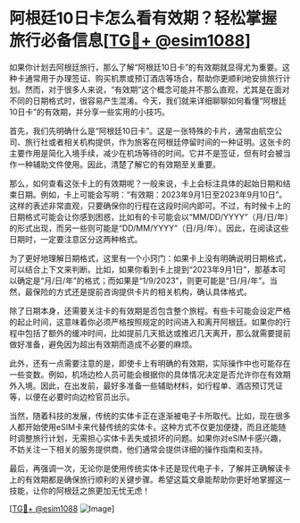 # 阿根廷10日卡怎么看有效期？轻松掌握旅行必备信息[[TG💪+ @esim1088](https://t.me/s/esim1088)]

如果你计划去阿根廷旅行，那么了解“阿根廷10日卡”的有效期就显得尤为重要。这种卡通常用于办理签证、购买机票或预订酒店等场合，帮助你更顺利地安排旅行计划。然而，对于很多人来说，“有效期”这个概念可能并不那么直观，尤其是在面对不同的日期格式时，很容易产生混淆。今天，我们就来详细聊聊如何看懂“阿根廷10日卡”的有效期，并分享一些实用的小技巧。

首先，我们先明确什么是“阿根廷10日卡”。这是一张特殊的卡片，通常由航空公司、旅行社或者相关机构提供，作为旅客在阿根廷停留时间的一种证明。这张卡的主要作用是简化入境手续，减少在机场等待的时间。它并不是签证，但有时会被当作一种辅助文件使用。因此，清楚了解它的有效期至关重要。

那么，如何查看这张卡上的有效期呢？一般来说，卡上会标注具体的起始日期和结束日期。例如，卡上可能会写明：“有效期：2023年9月1日至2023年9月10日”。这样的表述非常直观，只要确保你的行程在这段时间内即可。不过，有时候卡上的日期格式可能会让你感到困惑，比如有的卡可能会以“MM/DD/YYYY”（月/日/年）的形式出现，而另一些则可能是“DD/MM/YYYY”（日/月/年）。因此，在阅读这些日期时，一定要注意区分这两种格式。

为了更好地理解日期格式，这里有一个小窍门：如果卡上没有明确说明日期格式，可以结合上下文来判断。比如，如果你看到卡上提到“2023年9月1日”，那基本可以确定是“月/日/年”的格式；而如果是“1/9/2023”，则更可能是“日/月/年”。当然，最保险的方式还是提前咨询提供卡片的相关机构，确认具体格式。

除了日期本身，还需要关注卡的有效期是否包含整个旅程。有些卡可能会设定严格的起止时间，这意味着你必须严格按照规定的时间进入和离开阿根廷。如果你的行程中包括了额外的缓冲时间，比如提前几天抵达或推迟几天离开，那么就需要提前做好准备，避免因为超出有效期而造成不必要的麻烦。

此外，还有一点需要注意的是，即使卡上有明确的有效期，实际操作中也可能存在一些变数。例如，机场边检人员可能会根据你的具体情况决定是否允许你在有效期外入境。因此，在出发前，最好多准备一些辅助材料，如行程单、酒店预订凭证等，以便在必要时向边检官员出示。

当然，随着科技的发展，传统的实体卡正在逐渐被电子卡所取代。比如，现在很多人都开始使用eSIM卡来代替传统的实体卡。这种方式不仅更加便捷，而且还能随时调整旅行计划，无需担心实体卡丢失或损坏的问题。如果你对eSIM卡感兴趣，不妨关注一下相关的服务提供商，他们通常会提供详细的操作指南和支持。

最后，再强调一次，无论你是使用传统实体卡还是现代电子卡，了解并正确解读卡上的有效期都是确保旅行顺利的关键步骤。希望这篇文章能帮助你更好地掌握这一技能，让你的阿根廷之旅更加无忧无虑！

[[TG💪+ @esim1088](https://t.me/s/esim1088) ![Image](https://i.postimg.cc/4NQfJmqS/Snipaste-2025-05-13-00-14-12.png)]